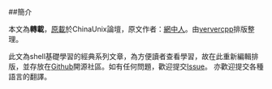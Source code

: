 ##簡介

本文為**轉載**，[原載](http://bbs.chinaunix.net/thread-218853-1-1.html)於ChinaUnix論壇，原文作者：[網中人](http://www.study-area.org/netman.htm)。由[ververcpp](http://ververcpp.github.io)排版整理。

此文為shell基礎學習的經典系列文章，為方便讀者查看學習，故在此重新編輯排版，並存放在[Github](https://github.com/ververcpp/Shell13Q)開源社區。如有任何問題，歡迎提交[Issue](https://github.com/ververcpp/Shell13Q/issues)。
亦歡迎提交各種語言的翻譯。
